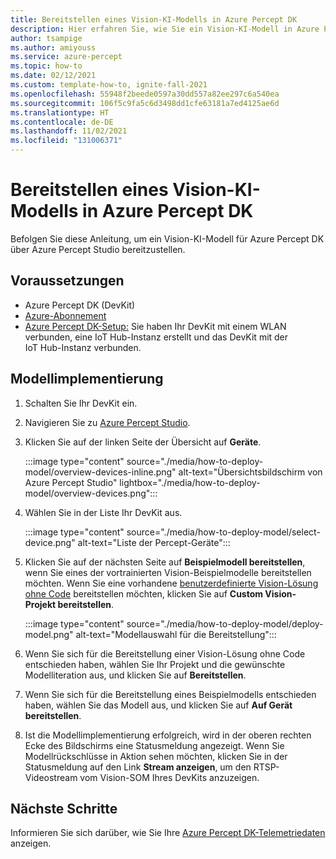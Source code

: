 ```yaml
---
title: Bereitstellen eines Vision-KI-Modells in Azure Percept DK
description: Hier erfahren Sie, wie Sie ein Vision-KI-Modell in Azure Percept DK über Azure Percept Studio bereitstellen.
author: tsampige
ms.author: amiyouss
ms.service: azure-percept
ms.topic: how-to
ms.date: 02/12/2021
ms.custom: template-how-to, ignite-fall-2021
ms.openlocfilehash: 55948f2beede0597a30dd557a82ee297c6a540ea
ms.sourcegitcommit: 106f5c9fa5c6d3498dd1cfe63181a7ed4125ae6d
ms.translationtype: HT
ms.contentlocale: de-DE
ms.lasthandoff: 11/02/2021
ms.locfileid: "131006371"
---
```

# <a name="deploy-a-vision-ai-model-to-azure-percept-dk"></a>Bereitstellen eines Vision-KI-Modells in Azure Percept DK

Befolgen Sie diese Anleitung, um ein Vision-KI-Modell für Azure Percept DK über Azure Percept Studio bereitzustellen.

## <a name="prerequisites"></a>Voraussetzungen

- Azure Percept DK (DevKit)
- [Azure-Abonnement](https://azure.microsoft.com/free/)
- [Azure Percept DK-Setup:](./quickstart-percept-dk-set-up.md) Sie haben Ihr DevKit mit einem WLAN verbunden, eine IoT Hub-Instanz erstellt und das DevKit mit der IoT Hub-Instanz verbunden.

## <a name="model-deployment"></a>Modellimplementierung

1. Schalten Sie Ihr DevKit ein.

1. Navigieren Sie zu [Azure Percept Studio](https://go.microsoft.com/fwlink/?linkid=2135819).

1. Klicken Sie auf der linken Seite der Übersicht auf **Geräte**.

    :::image type="content" source="./media/how-to-deploy-model/overview-devices-inline.png" alt-text="Übersichtsbildschirm von Azure Percept Studio" lightbox="./media/how-to-deploy-model/overview-devices.png":::

1. Wählen Sie in der Liste Ihr DevKit aus.

    :::image type="content" source="./media/how-to-deploy-model/select-device.png" alt-text="Liste der Percept-Geräte":::

1. Klicken Sie auf der nächsten Seite auf **Beispielmodell bereitstellen**, wenn Sie eines der vortrainierten Vision-Beispielmodelle bereitstellen möchten. Wenn Sie eine vorhandene [benutzerdefinierte Vision-Lösung ohne Code](./tutorial-nocode-vision.md) bereitstellen möchten, klicken Sie auf **Custom Vision-Projekt bereitstellen**.

    :::image type="content" source="./media/how-to-deploy-model/deploy-model.png" alt-text="Modellauswahl für die Bereitstellung":::

1. Wenn Sie sich für die Bereitstellung einer Vision-Lösung ohne Code entschieden haben, wählen Sie Ihr Projekt und die gewünschte Modelliteration aus, und klicken Sie auf **Bereitstellen**.

1. Wenn Sie sich für die Bereitstellung eines Beispielmodells entschieden haben, wählen Sie das Modell aus, und klicken Sie auf **Auf Gerät bereitstellen**.

1. Ist die Modellimplementierung erfolgreich, wird in der oberen rechten Ecke des Bildschirms eine Statusmeldung angezeigt. Wenn Sie Modellrückschlüsse in Aktion sehen möchten, klicken Sie in der Statusmeldung auf den Link **Stream anzeigen**, um den RTSP-Videostream vom Vision-SOM Ihres DevKits anzuzeigen.

## <a name="next-steps"></a>Nächste Schritte

Informieren Sie sich darüber, wie Sie Ihre [Azure Percept DK-Telemetriedaten](how-to-view-telemetry.md) anzeigen.
